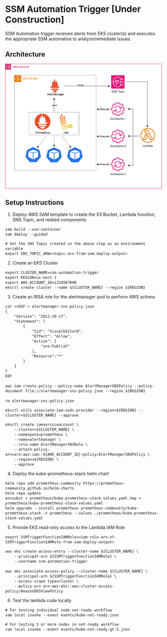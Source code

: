 # SSM Automation Trigger [Under Construction]

SSM Automation trigger receives alerts from EKS cluster(s) and executes the appropriate SSM automation to analyze/remediate issues.

## Architecture
![architecture](./files/architecture.png)

## Setup Instructions

1. Deploy AWS SAM template to create the S3 Bucket, Lambda function, SNS Topic, and related components
```
sam build --use-container
sam deploy --guided
```
```
# Set the SNS Topic created in the above step as an environment variable
export SNS_TOPIC_ARN=<topic-arn-from-sam-deploy-output>
```

2. Create an EKS Cluster
```
export CLUSTER_NAME=ssm-automation-trigger
export REGION=us-east-1
export AWS_ACCOUNT_ID=1234567890
eksctl create cluster --name ${CLUSTER_NAME} --region ${REGION}
```

3. Create an IRSA role for the alertmanager pod to perform AWS actions
```
cat <<EOF > alertmanager-sns-policy.json
{
    "Version": "2012-10-17",
    "Statement": [
        {
            "Sid": "VisualEditor0",
            "Effect": "Allow",
            "Action": [
                "sns:Publish"
            ],
            "Resource":"*"
        }
    ]
}
EOF

aws iam create-policy --policy-name AlertManagerSNSPolicy --policy-document file://alertmanager-sns-policy.json --region ${REGION}

rm alertmanager-sns-policy.json
```


```
eksctl utils associate-iam-oidc-provider --region=${REGION} --cluster=${CLUSTER_NAME} --approve
```

```
eksctl create iamserviceaccount \
    --cluster=${CLUSTER_NAME} \
    --namespace=prometheus \
    --name=alertmanager \
    --role-name AlertManagerSNSRole \
    --attach-policy-arn=arn:aws:iam::${AWS_ACCOUNT_ID}:policy/AlertManagerSNSPolicy \
    --region=${REGION} \
    --approve
```

4. Deploy the kube-prometheus-stack helm chart
```
helm repo add prometheus-community https://prometheus-community.github.io/helm-charts
helm repo update
envsubst < prometheus/kube-prometheus-stack-values.yaml.tmp > prometheus/kube-prometheus-stack-values.yaml
helm upgrade --install prometheus prometheus-community/kube-prometheus-stack -n prometheus --values ./prometheus/kube-prometheus-stack-values.yaml
```

5. Provide EKS read-only access to the Lambda IAM Role

```
export SSMTriggerFunctionIAMRole=<iam-role-arn-of-SSMTriggerFunctionIAMRole-from-sam-deploy-output>
```
```
aws eks create-access-entry --cluster-name ${CLUSTER_NAME} \
    --principal-arn ${SSMTriggerFunctionIAMRole} \
    --username ssm-automation-trigger

aws eks associate-access-policy --cluster-name ${CLUSTER_NAME} \
    --principal-arn ${SSMTriggerFunctionIAMRole} \
    --access-scope type=cluster \
    --policy-arn arn:aws:eks::aws:cluster-access-policy/AmazonEKSViewPolicy
```

6. Test the lambda code locally
```
# For testing individual node not-ready workflow
sam local invoke --event events/kube-not-ready.json
```
```
# For testing 5 or more nodes in not-ready workflow
sam local invoke --event events/kube-not-ready-gt-5.json
```